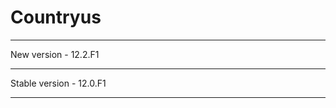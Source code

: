 # Countryus

- - - - - - - - - - - - -
New version - 12.2.F1
- - - - - - - - - - - - -
Stable version - 12.0.F1
- - - - - - - - - - - - -
